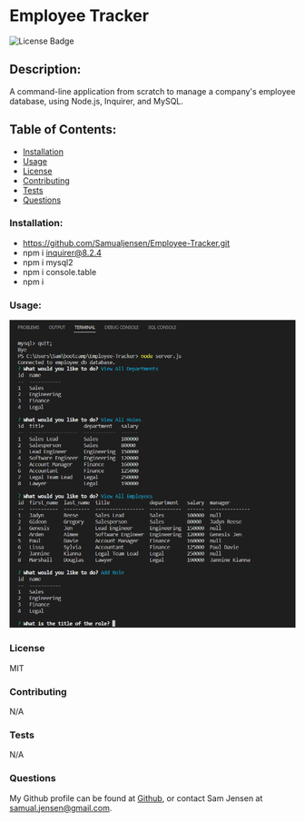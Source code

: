 # Employee Tracker
![License Badge](https://shields.io/badge/license-MIT-green)
## Description:
A command-line application from scratch to manage a company's employee database, using Node.js, Inquirer, and MySQL.
## Table of Contents:
* [Installation](#installation)
* [Usage](#usage)
* [License](#license)
* [Contributing](#contributing)
* [Tests](#tests)
* [Questions](#questions)
### Installation: 
* https://github.com/Samualjensen/Employee-Tracker.git
* npm i inquirer@8.2.4
* npm i mysql2 
* npm i console.table
* npm i
### Usage:
![Alt text](assets/sqlemployeetrackerterminal%20(2).png)
### License
MIT
### Contributing
N/A
### Tests
N/A
### Questions
My Github profile can be found at [Github](https://github.com/Samualjensen), or contact Sam Jensen at samual.jensen@gmail.com.
